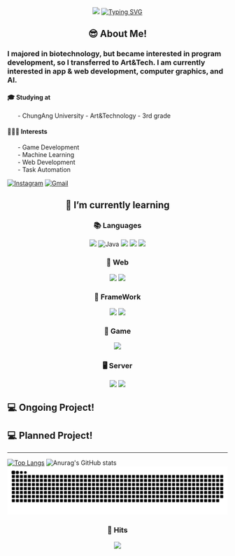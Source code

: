 <div align="center">
  <img src="https://capsule-render.vercel.app/api?type=soft&color=153448&height=200&section=header&text=🙏Geon🤓Hub&fontSize=50"/>
  <a href="https://git.io/typing-svg"><img src="https://readme-typing-svg.demolab.com?font=Fira+Code&size=30&duration=3000&pause=1500&color=2C74DBD8&background=38AD9000&center=true&vCenter=true&random=true&width=435&lines=Welcome+to+my+GitHub!!" alt="Typing SVG" /></a>
</div>

<div align="left">
  <div align="center">
    <h2>😎 About Me!</h2>
  </div>
  <h3>I majored in biotechnology, but became interested in program development, so I transferred to Art&Tech. I am currently interested in app & web development, computer graphics, and AI.</h3>
  <h4>🎓 Studying at </h4>
  <ul > 
    - ChungAng University - Art&Technology - 3rd grade
  </ul>
  <h4 >👨🏾‍💻 Interests </h4>
  <div style="margin: 0 auto;">
    <ul> 
      - Game Development<br>
      - Machine Learning<br>
      - Web Development<br>
      - Task Automation
    </ul>
</div>
</div>

[![Instagram](https://img.shields.io/badge/Instagram-%23E4405F.svg?style=for-the-badge&logo=Instagram&logoColor=white)](https://www.instagram.com/gxon.k/)
[![Gmail](https://img.shields.io/badge/Gmail-D14836?style=for-the-badge&logo=gmail&logoColor=white)](https://mail.google.com/mail/?view=cm&amp;fs=1&amp;to=inging5839@gmail.com)

<div align="right">
  <h2 align="center">🌱 I’m currently learning</h2>
  <div align="center"><h3>📚 Languages</h3>
    <img src="https://img.shields.io/badge/python-3776AB?style=for-the-badge&logo=python&logoColor=white"> 
    <img alt="Java" src ="https://img.shields.io/badge/Java-007396.svg?&style=for-the-badge&logo=Java&logoColor=white"/>
    <img src="https://img.shields.io/badge/c++-00599C?style=for-the-badge&logo=c%2B%2B&logoColor=white">
    <img src="https://img.shields.io/badge/javascript-F7DF1E?style=for-the-badge&logo=javascript&logoColor=black">
    <img src="https://img.shields.io/badge/c%23-%23239120.svg?style=for-the-badge&logo=c-sharp&logoColor=white">
  </div>  
  <div align="center"><h3 align="center">📑 Web</h3>
    <img src="https://img.shields.io/badge/html5-E34F26?style=for-the-badge&logo=html5&logoColor=white">
    <img src="https://img.shields.io/badge/css-1572B6?style=for-the-badge&logo=css3&logoColor=white">
  </div>
  <div align="center"><h3 align="center">🔨 FrameWork</h3>
    <img src="https://img.shields.io/badge/flutter-02569B?style=for-the-badge&logo=flutter&logoColor=white">  
    <img src="https://img.shields.io/badge/django-092E20?style=for-the-badge&logo=django&logoColor=white">
  </div>
  <div align="center"><h3 align="center">🎯 Game</h3>
   <img src="https://img.shields.io/badge/unity-%23000000.svg?style=for-the-badge&logo=unity&logoColor=white"/> 
  </div>
  <div align="center"><h3 align="center">🖥️ Server</h3>
    <img src="https://img.shields.io/badge/mysql-4479A1?style=for-the-badge&logo=mysql&logoColor=white"> 
    <img src="https://img.shields.io/badge/linux-FCC624?style=for-the-badge&logo=linux&logoColor=black"> 
  </div>
</div>
 

## 💻 Ongoing Project!

## 💻 Planned Project!


  
  
---

[![Top Langs](https://github-readme-stats-git-masterrstaa-rickstaa.vercel.app/api/top-langs/?username=inging5839&layout=compact)](https://github.com/inging5839/github-readme-stats)
![Anurag's GitHub stats](https://github-readme-stats.vercel.app/api?username=inging5839&show_icons=true&theme=prussian)
![Logo](https://github.com/inging5839/inging5839/blob/main/github-user-contribution.svg)

<h3 align="center"><b>🔫 Hits </b></h3>
<p align="center">
  <a href="https://hits.seeyoufarm.com">
    <img src="https://hits.seeyoufarm.com/api/count/incr/badge.svg?url=https%3A%2F%2Fgithub.com%2Finging5839&count_bg=%238AA3FF&title_bg=%23555555&icon=&icon_color=%23B04B4B&title=Hits&edge_flat=false"/>
  </a>
</p>
